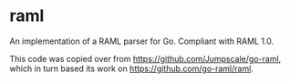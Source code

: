 # raml

An implementation of a RAML parser for Go. Compliant with RAML 1.0.

This code was copied over from https://github.com/Jumpscale/go-raml, which in turn based its work on https://github.com/go-raml/raml. 
